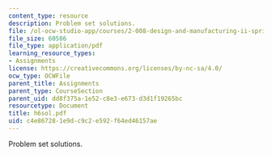 ```yaml
---
content_type: resource
description: Problem set solutions.
file: /ol-ocw-studio-app/courses/2-008-design-and-manufacturing-ii-spring-2003/c4e867281e9dc9c2e592f64ed46157ae_h6sol.pdf
file_size: 60586
file_type: application/pdf
learning_resource_types:
- Assignments
license: https://creativecommons.org/licenses/by-nc-sa/4.0/
ocw_type: OCWFile
parent_title: Assignments
parent_type: CourseSection
parent_uid: dd8f375a-1e52-c8e3-e673-d3d1f19265bc
resourcetype: Document
title: h6sol.pdf
uid: c4e86728-1e9d-c9c2-e592-f64ed46157ae
---
```

Problem set solutions.